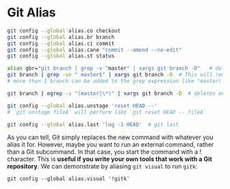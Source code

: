 # Git Alias

```bash
git config --global alias.co checkout
git config --global alias.br branch
git config --global alias.ci commit
git config --global alias.cane "commit --amend --no-edit"
git config --global alias.st status

alias gbr="git branch | grep -v "master" | xargs git branch -D"   # delete all local branches except master, but master-test won't be deleted
git branch | grep -ve " master$" | xargs git branch -D  # This will remove branches named (e.g.) test-master, master-test.
# more than 1 branch can be added to the grep expression like "master\|develop\|current_branch"

git branch | egrep -v "(master|\*)" | xargs git branch -D  # deletes everything except master and the branch I am currently in
```

```bash
git config --global alias.unstage 'reset HEAD --'
# `git unstage fileA` will perform like `git reset HEAD -- fileA`
```

```bash
git config --global alias.last 'log -1 HEAD'  # git last
```

As you can tell, Git simply replaces the new command with whatever you alias it for. However, maybe you want to run an external command, rather than a Git subcommand. In that case, you start the command with a ! character. This is **useful if you write your own tools that work with a Git repository**. We can demonstrate by aliasing `git visual` to run `gitk`:

`git config --global alias.visual '!gitk'`
